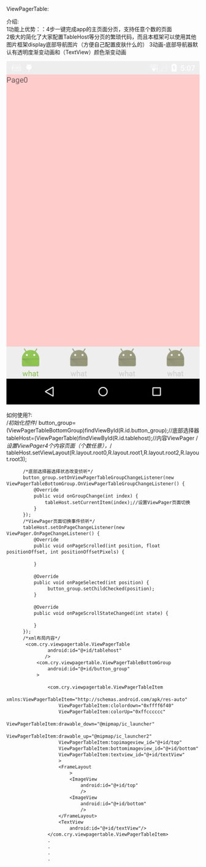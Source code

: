 ViewPagerTable:

介绍:<br />
1功能上优势：：4步一键完成app的主页面分页，支持任意个数的页面<br />
2极大的简化了大家配置TableHost等分页的繁琐代码，而且本框架可以使用其他图片框架display底部导航图片（方便自己配置皮肤什么的）
3动画-底部导航器默认有透明度渐变动画和（TextView）颜色渐变动画

![ABC](device-2015-12-11-170751.png)

如何使用?:<br />
          /*初始化控件*/
          button_group=(ViewPagerTableBottomGroup)findViewById(R.id.button_group);//底部选择器
          tableHost=(ViewPagerTable)findViewById(R.id.tablehost);//内容ViewPager
          /*设置ViewPager4个内容页面（个数任意），*/
          tableHost.setViewLayout(R.layout.root0,R.layout.root1,R.layout.root2,R.layout.root3);

          /*底部选择器选择状态改变侦听*/
          button_group.setOnViewPagerTableGroupChangeListener(new ViewPagerTableBottomGroup.OnViewPagerTableGroupChangeListener() {
              @Override
              public void onGroupChange(int index) {
                  tableHost.setCurrentItem(index);//设置ViewPager页面切换
              }
          });
          /*ViewPager页面切换事件侦听*/
          tableHost.setOnPageChangeListener(new ViewPager.OnPageChangeListener() {
              @Override
              public void onPageScrolled(int position, float positionOffset, int positionOffsetPixels) {

              }

              @Override
              public void onPageSelected(int position) {
                   button_group.setChildChecked(position);
              }

              @Override
              public void onPageScrollStateChanged(int state) {

              }
          });
          /*xml布局内容*/
           <com.cry.viewpagertable.ViewPagerTable
                   android:id="@+id/tablehost"
                  />
               <com.cry.viewpagertable.ViewPagerTableBottomGroup
                   android:id="@+id/button_group"
               >

                   <com.cry.viewpagertable.ViewPagerTableItem
                       xmlns:ViewPagerTableItem="http://schemas.android.com/apk/res-auto"
                       ViewPagerTableItem:clolordown="0xffff6f40"
                       ViewPagerTableItem:colorUp="0xffcccccc"
                       ViewPagerTableItem:drawable_down="@mipmap/ic_launcher"
                       ViewPagerTableItem:drawable_up="@mipmap/ic_launcher2"
                       ViewPagerTableItem:topimageview_id="@+id/top"
                       ViewPagerTableItem:bottomimageview_id="@+id/bottom"
                       ViewPagerTableItem:textview_id="@+id/textView"
                       >
                       <FrameLayout
                           >
                           <ImageView
                               android:id="@+id/top"
                               />
                           <ImageView
                               android:id="@+id/bottom"
                               />
                       </FrameLayout>
                       <TextView
                           android:id="@+id/textView"/>
                   </com.cry.viewpagertable.ViewPagerTableItem>
                   .
                   .
                   .
                   .